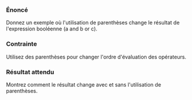 ### Énoncé

Donnez un exemple où l'utilisation de parenthèses change le résultat de l'expression booléenne (a and b or c).

### Contrainte

Utilisez des parenthèses pour changer l'ordre d'évaluation des opérateurs.

### Résultat attendu

Montrez comment le résultat change avec et sans l'utilisation de parenthèses.
